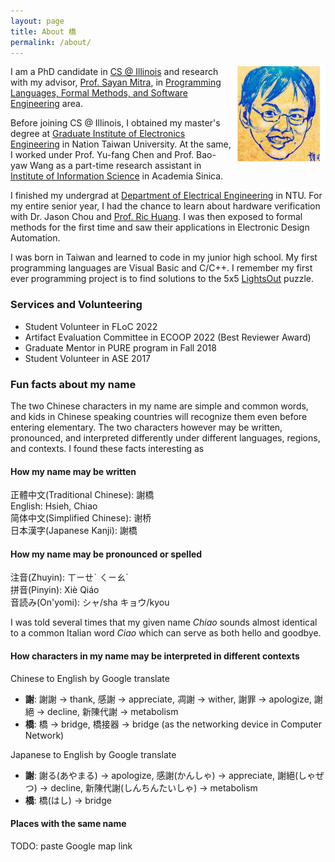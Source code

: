```yaml
---
layout: page
title: About 橋
permalink: /about/
---
```


<img align=right alt="Portrait by my sister 0726 Crab" width="30%"
     src="/assets/pics/chiao-portrait-by-0726Crab.jpg">
I am a PhD candidate in [CS @ Illinois] and research with my advisor, [Prof. Sayan Mitra][mitras], in
[Programming Languages, Formal Methods, and Software Engineering][PL/FM/SE] area.

Before joining CS @ Illinois, I obtained my master's degree at [Graduate Institute of Electronics Engineering](ntugiee) in Nation Taiwan University. At the same, I worked under Prof. Yu-fang Chen and Prof. Bao-yaw Wang as a part-time research assistant in [Institute of Information Science](iis) in Academia Sinica.

I finished my undergrad at [Department of Electrical Engineering](ntuee) in NTU. For my entire senior year, I had the chance to learn about hardware verification with Dr. Jason Chou and [Prof. Ric Huang](ric). I was then exposed to formal methods for the first time and saw their applications in Electronic Design Automation.

I was born in Taiwan and learned to code in my junior high school.
My first programming languages are Visual Basic and C/C++.
I remember my first ever programming project is to find solutions to the 5x5 [LightsOut](lightsout) puzzle.


[CS @ Illinois]: https://cs.illinois.edu/
[PL/FM/SE]: https://cs.illinois.edu/research/programming-languages-formal-methods-and-software-engineering

[mitras]: http://mitras.ece.illinois.edu/
[ITI]: https://iti.illinois.edu/

[ntugiee]: https://giee.ntu.edu.tw/en/
[ntuee]: https://www.ee.ntu.edu.tw/eng/
[iis]: https://www.iis.sinica.edu.tw/en/index.html

[ric]: http://cc.ee.ntu.edu.tw/~ric/

[lightsout]: https://mathworld.wolfram.com/LightsOutPuzzle.html


### Services and Volunteering

+ Student Volunteer in FLoC 2022
+ Artifact Evaluation Committee in ECOOP 2022 (Best Reviewer Award)
+ Graduate Mentor in PURE program in Fall 2018
+ Student Volunteer in ASE 2017


### Fun facts about my name

The two Chinese characters in my name are simple and common words, and kids in Chinese speaking countries will recognize them even before entering elementary. The two characters however may be written, pronounced, and interpreted differently under different languages, regions, and contexts.
I found these facts interesting as 


#### How my name may be written

正體中文(Traditional Chinese): 謝橋  
English: Hsieh, Chiao  
简体中文(Simplified Chinese): 谢桥  
日本漢字(Japanese Kanji): 謝橋  

#### How my name may be pronounced or spelled

注音(Zhuyin): ㄒㄧㄝˋ ㄑㄧㄠˊ  
拼音(Pinyin): Xiè Qiáo  
音読み(On'yomi): シャ/sha キョウ/kyou  

I was told several times that my given name *Chiao* sounds almost identical to a common Italian word *Ciao* which can serve as both hello and goodbye.


#### How characters in my name may be interpreted in different contexts

Chinese to English by Google translate
+ **謝**: 謝謝 -> thank, 感謝 -> appreciate, 凋謝 -> wither, 謝罪 -> apologize, 謝絕 -> decline, 新陳代謝 -> metabolism
+ **橋**: 橋 -> bridge, 橋接器 -> bridge (as the networking device in Computer Network)

Japanese to English by Google translate
+ **謝**: 謝る(あやまる) -> apologize, 感謝(かんしゃ) -> appreciate, 謝絕(しゃぜつ) -> decline, 新陳代謝(しんちんたいしゃ) -> metabolism
+ **橋**: 橋(はし) -> bridge


#### Places with the same name

TODO: paste Google map link
